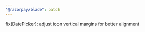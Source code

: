 ```yaml
---
"@razorpay/blade": patch
---
```


fix(DatePicker): adjust icon vertical margins for better alignment
